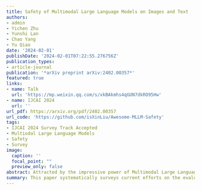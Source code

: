 ```yaml
---
title: Safety of Multimodal Large Language Models on Images and Text
authors:
- admin
- Yichen Zhu
- Yunshi Lan
- Chao Yang
- Yu Qiao
date: '2024-02-01'
publishDate: '2024-02-01T07:22:55.276756Z'
publication_types:
- article-journal
publication: '*arXiv preprint arXiv:2402.00357*'
featured: true
links:
- name: Talk
  url: 'https://mp.weixin.qq.com/s/xkBAkmhs4qGUN7dkRO95Hw'
- name: IJCAI 2024
  url: ''
url_pdf: https://arxiv.org/pdf/2402.00357
url_code: 'https://github.com/isXinLiu/Awesome-MLLM-Safety'
tags:
- IJCAI 2024 Survey Track Accepted
- Multiodal Large Language Models
- Safety
- Survey
image:
  caption: ''
  focal_point: ""
  preview_only: false
abstract: Attracted by the impressive power of Multimodal Large Language Models (MLLMs), the public is increasingly utilizing them to improve the efficiency of daily work. Nonetheless, the vulnerabilities of MLLMs to unsafe instructions bring huge safety risks when these models are deployed in real-world scenarios. In this paper, we systematically survey current efforts on the evaluation, attack, and defense of MLLMs' safety on images and text. We begin with introducing the overview of MLLMs on images and text and understanding of safety, which helps researchers know the detailed scope of our survey. Then, we review the evaluation datasets and metrics for measuring the safety of MLLMs. Next, we comprehensively present attack and defense techniques related to MLLMs' safety. Finally, we analyze several unsolved issues and discuss promising research directions.
summary: This paper systematically surveys current efforts on the evaluation, attack, and defense of MLLMs' safety on images and text.
---
```

